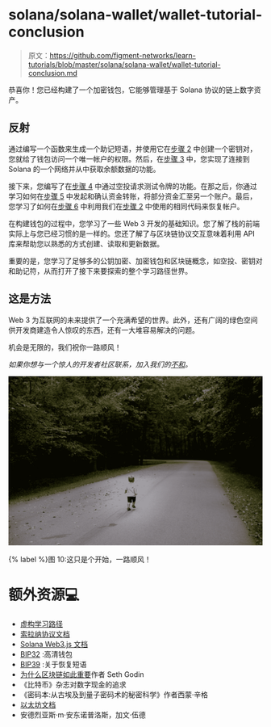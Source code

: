 # solana/solana-wallet/wallet-tutorial-conclusion

> 原文：<https://github.com/figment-networks/learn-tutorials/blob/master/solana/solana-wallet/wallet-tutorial-conclusion.md>

恭喜你！您已经构建了一个加密钱包，它能够管理基于 Solana 协议的链上数字资产。

## 反射

通过编写一个函数来生成一个助记短语，并使用它在[步骤 2](https://learn.figment.io/tutorials/solana-wallet-step-2) 中创建一个密钥对，您就给了钱包访问一个唯一帐户的权限。然后，在[步骤 3](https://learn.figment.io/tutorials/solana-wallet-step-3) 中，您实现了连接到 Solana 的一个网络并从中获取余额数据的功能。

接下来，您编写了在[步骤 4](https://learn.figment.io/tutorials/solana-wallet-step-4) 中通过空投请求测试令牌的功能。在那之后，你通过学习如何在[步骤 5](https://learn.figment.io/tutorials/solana-wallet-step-5) 中发起和确认资金转账，将部分资金汇至另一个账户。最后，您学习了如何在[步骤 6](https://learn.figment.io/tutorials/solana-wallet-step-6) 中利用我们在[步骤 2](https://learn.figment.io/tutorials/solana-wallet-step-2) 中使用的相同代码来恢复帐户。

在构建钱包的过程中，您学习了一些 Web 3 开发的基础知识。您了解了栈的前端实际上与您已经习惯的是一样的。您还了解了与区块链协议交互意味着利用 API 库来帮助您以熟悉的方式创建、读取和更新数据。

重要的是，您学习了足够多的公钥加密、加密钱包和区块链概念，如空投、密钥对和助记符，从而打开了接下来要探索的整个学习路径世界。

## 这是方法

Web 3 为互联网的未来提供了一个充满希望的世界。此外，还有广阔的绿色空间供开发商建造令人惊叹的东西，还有一大堆容易解决的问题。

机会是无限的，我们祝你一路顺风！

*如果你想与一个惊人的开发者社区联系，加入我们的[不和](https://discord.gg/fszyM7K)。*

[![Figure 10: This is just the beginning, godspeed!](img/2e7a150506c5d92363e7d55883053872.png)](https://raw.githubusercontent.com/figment-networks/learn-tutorials/master/solana/solana-wallet/assets/begin.jpeg)

{% label %}图 10:这只是个开始，一路顺风！

# 额外资源<g-emoji class="g-emoji" alias="computer" fallback-src="https://github.githubassets.cimg/icons/emoji/unicode/1f4bb.png">💻</g-emoji>

*   [虚构学习路径](https://learn.figment.io/)
*   [索拉纳协议文档](https://docs.solana.com/developing/programming-model/overview)
*   [Solana Web3.js 文档](https://solana-labs.github.io/solana-web3.js/)
*   [BIP32](https://github.com/bitcoin/bips/blob/master/bip-0032.mediawiki) :高清钱包
*   [BIP39](https://github.com/bitcoin/bips/blob/master/bip-0039.mediawiki) :关于恢复短语
*   [为什么区块链如此重要](https://seths.blog/2021/05/why-the-blockchain-matters/)作者 Seth Godin
*   《比特币》杂志对数字现金的追求
*   《密码本:从古埃及到量子密码术的秘密科学》作者西蒙·辛格
*   [以太坊文档](https://ethereum.org/en/developers/docs/intro-to-ethereum/)
*   安德烈亚斯·m·安东诺普洛斯，加文·伍德